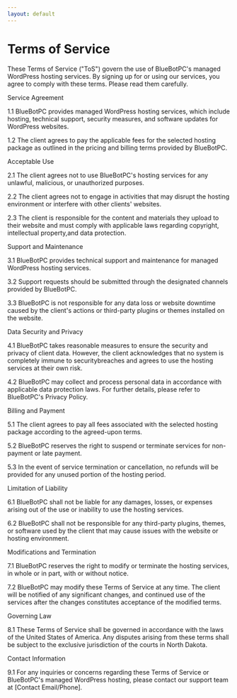 ```yaml
---
layout: default
---
```

# Terms of Service

These Terms of Service ("ToS") govern the use of BlueBotPC's managed WordPress hosting services. By signing up for or using our services, you agree to comply with these terms. Please read them carefully.

Service Agreement

1.1 BlueBotPC provides managed WordPress hosting services, which include hosting, technical support, security measures, and software updates for WordPress websites.

1.2 The client agrees to pay the applicable fees for the selected hosting package as outlined in the pricing and billing terms provided by BlueBotPC.

Acceptable Use

2.1 The client agrees not to use BlueBotPC's hosting services for any unlawful, malicious, or unauthorized purposes.

2.2 The client agrees not to engage in activities that may disrupt the hosting environment or interfere with other clients' websites.

2.3 The client is responsible for the content and materials they upload to their website and must comply with applicable laws regarding copyright, intellectual property,and data protection.

Support and Maintenance

3.1 BlueBotPC provides technical support and maintenance for managed WordPress hosting services.

3.2 Support requests should be submitted through the designated channels provided by BlueBotPC.

3.3 BlueBotPC is not responsible for any data loss or website downtime caused by the client's actions or third-party plugins or themes installed on the website.

Data Security and Privacy

4.1 BlueBotPC takes reasonable measures to ensure the security and privacy of client data. However, the client acknowledges that no system is completely immune to securitybreaches and agrees to use the hosting services at their own risk.

4.2 BlueBotPC may collect and process personal data in accordance with applicable data protection laws. For further details, please refer to BlueBotPC's Privacy Policy.

Billing and Payment

5.1 The client agrees to pay all fees associated with the selected hosting package according to the agreed-upon terms.

5.2 BlueBotPC reserves the right to suspend or terminate services for non-payment or late payment.

5.3 In the event of service termination or cancellation, no refunds will be provided for any unused portion of the hosting period.

Limitation of Liability

6.1 BlueBotPC shall not be liable for any damages, losses, or expenses arising out of the use or inability to use the hosting services.

6.2 BlueBotPC shall not be responsible for any third-party plugins, themes, or software used by the client that may cause issues with the website or hosting environment.

Modifications and Termination

7.1 BlueBotPC reserves the right to modify or terminate the hosting services, in whole or in part, with or without notice.

7.2 BlueBotPC may modify these Terms of Service at any time. The client will be notified of any significant changes, and continued use of the services after the changes constitutes acceptance of the modified terms.

Governing Law

8.1 These Terms of Service shall be governed in accordance with the laws of the United States of America. Any disputes arising from these terms shall be subject to the exclusive jurisdiction of the courts in North Dakota.

Contact Information

9.1 For any inquiries or concerns regarding these Terms of Service or BlueBotPC's managed WordPress hosting, please contact our support team at [Contact Email/Phone].
